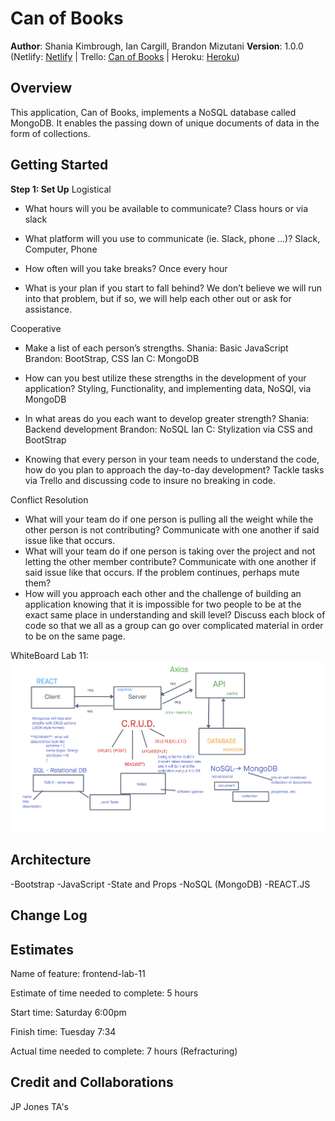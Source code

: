 # Can of Books

**Author**: Shania Kimbrough, Ian Cargill, Brandon Mizutani
**Version**: 1.0.0 (Netlify: [Netlify](https://mizutani-can-of-books.netlify.app/) | Trello: [Can of Books](https://trello.com/b/meRpcJGP/can-of-books) | Heroku: [Heroku](https://paperlouse-can-of-books.herokuapp.com/))

## Overview

This application, Can of Books, implements a NoSQL database called MongoDB. It enables the passing down of unique documents of data in the form of collections.

## Getting Started

**Step 1: Set Up**
Logistical

* What hours will you be available to communicate?
    Class hours or via slack

* What platform will you use to communicate (ie. Slack, phone …)?
    Slack, Computer, Phone
* How often will you take breaks?
    Once every hour
* What is your plan if you start to fall behind?
    We don’t believe we will run into that problem, but if so, we will help each other out or ask for assistance.

Cooperative

* Make a list of each person’s strengths.
    Shania: Basic JavaScript
    Brandon: BootStrap, CSS
    Ian C: MongoDB
* How can you best utilize these strengths in the development of your application?
    Styling, Functionality, and implementing data, NoSQl, via MongoDB
* In what areas do you each want to develop greater strength?
    Shania: Backend development
    Brandon: NoSQL
    Ian C: Stylization via CSS and BootStrap

* Knowing that every person in your team needs to understand the code, how do you plan to approach the day-to-day development?
    Tackle tasks via Trello and discussing code to insure no breaking in code.

Conflict Resolution

* What will your team do if one person is pulling all the weight while the other person is not contributing?
    Communicate with one another if said issue like that occurs.
* What will your team do if one person is taking over the project and not letting the other member contribute?
    Communicate with one another if said issue like that occurs. If the problem continues, perhaps mute them?
* How will you approach each other and the challenge of building an application knowing that it is impossible for two people to be at the exact same place in understanding and skill level?
    Discuss each block of code so that we all as a group can go over complicated material in order to be on the same page.

WhiteBoard Lab 11: ![Whiteboard Image](./src/Images/whiteboard-lab-11.png)

## Architecture

-Bootstrap
-JavaScript
-State and Props
-NoSQL (MongoDB)
-REACT.JS

## Change Log

## Estimates

Name of feature: frontend-lab-11

Estimate of time needed to complete: 5 hours

Start time: Saturday 6:00pm

Finish time: Tuesday 7:34

Actual time needed to complete: 7 hours (Refracturing)

## Credit and Collaborations

JP Jones
TA's